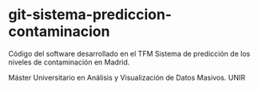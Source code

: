 # git-sistema-prediccion-contaminacion
Código del software desarrollado en el TFM Sistema de predicción de los niveles de contaminación en Madrid.

Máster Universitario en Análisis y Visualización de Datos Masivos. 
UNIR
